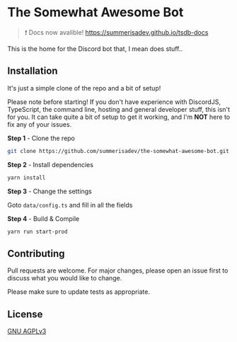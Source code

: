 # The Somewhat Awesome Bot

> :exclamation: Docs now avalible! https://summerisadev.github.io/tsdb-docs

This is the home for the Discord bot that, I mean does stuff..

## Installation

It's just a simple clone of the repo and a bit of setup!

Please note before starting! If you don't have experience with DiscordJS, TypeScript, the command line, hosting and general developer stuff, this isn't for you. It can take quite a bit of setup to get it working, and I'm **NOT** here to fix any of your issues.

**Step 1** - Clone the repo
```bash
git clone https://github.com/summerisadev/the-somewhat-awesome-bot.git
```


**Step 2** - Install dependencies
```bash
yarn install
```


**Step 3** - Change the settings

Goto ```data/config.ts``` and fill in all the fields


**Step 4** - Build & Compile
```bash
yarn run start-prod
```

## Contributing
Pull requests are welcome. For major changes, please open an issue first to discuss what you would like to change.

Please make sure to update tests as appropriate.

## License
[GNU AGPLv3](https://choosealicense.com/licenses/agpl-3.0/)